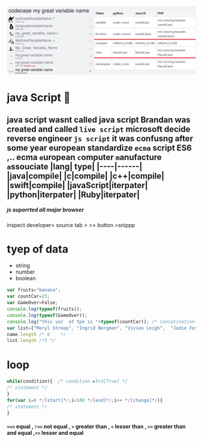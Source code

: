 
![codeCase](https://raw.githubusercontent.com/wer340/python-angelayu/main/day-1/image/codeCasepng.png)
--------
# java Script 🚩
java script wasnt called java script Brandan was created and called `live script` microsoft decide reverse engineer `js script` it was confusng after some year 
european standardize `ecma` script ES6 ,.. ecma `e`uropean `c`omputer `m`anufacture `a`ssouciate
|lang|  type|
|----|------|
|java|compile|
|c|compile|
|c++|compile|
|swift|compile|
|javaScript|iterpater|
|python|iterpater|
|Ruby|iterpater|
-----

##### js suporrted all major browser
inspect developer> source tab > >> button >snippp

# tyep of data 
+ string
+ number
+ boolean
```js 
var fruits="banana";
var countCar=23;
var GameOver=False;
console.log(typeof(fruits));
console.log(typeof(GameOver));
console.log("this var  of tpe is "+typeof(countCar)); /* concatination with plus sign +    */
var list=["Meryl Streep", "Ingrid Bergman", "Vivien Leigh",  "Jodie Foster", "Katharine Hepburn"] 
name.length /* 8    */
list.length /*5 */
```
# loop 
```js
while(condition){  /* condition ▶5>3[True] */
/* statement */
}
for(var i=0 */[start]*/;i<100 */[end]*/;i++ */[change]*/){
/* statement */
}
```
#### `===`  equal  , `!==`  not equal  , `>` greater than , `<`  lesser than , `>=` greater than and equal ,`<=` lesser and equal 





